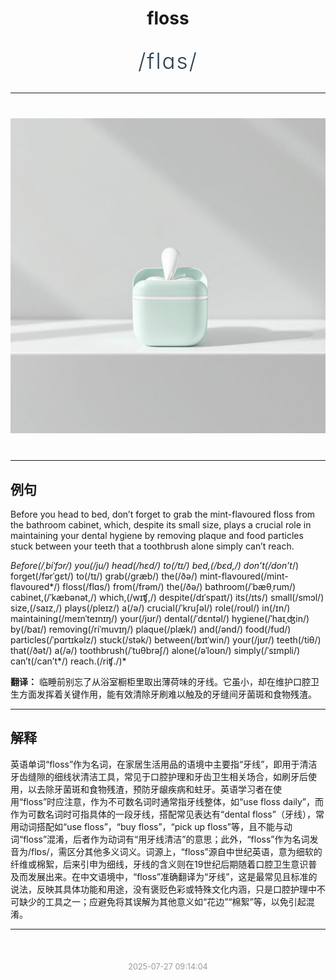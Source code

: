 <div align="center">

# floss

<div style="margin: 30px 0;">
<h1 style="font-size: 2.5em; font-weight: 300; letter-spacing: 2px; margin: 0; color: #2c3e50;">
/flɑs/
</h1>
</div>

</div>

---

<div align="center" style="margin: 40px 0;">

![floss](images/floss.png)

</div>

---

## 例句

Before you head to bed, don’t forget to grab the mint-flavoured floss from the bathroom cabinet, which, despite its small size, plays a crucial role in maintaining your dental hygiene by removing plaque and food particles stuck between your teeth that a toothbrush alone simply can’t reach.

*Before(/ˌbiˈfɔr/) you(/ju/) head(/hɛd/) to(/tɪ/) bed,(/bɛd,/) don’t(/don’t*/) forget(/fərˈgɛt/) to(/tɪ/) grab(/græb/) the(/ðə/) mint-flavoured(/mint-flavoured*/) floss(/flɑs/) from(/frəm/) the(/ðə/) bathroom(/ˈbæθˌrum/) cabinet,(/ˈkæbənət,/) which,(/wɪʧ,/) despite(/dɪˈspaɪt/) its(/ɪts/) small(/smɔl/) size,(/saɪz,/) plays(/pleɪz/) a(/ə/) crucial(/ˈkruʃəl/) role(/roʊl/) in(/ɪn/) maintaining(/meɪnˈteɪnɪŋ/) your(/jʊr/) dental(/ˈdɛntəl/) hygiene(/ˈhaɪˌʤin/) by(/baɪ/) removing(/riˈmuvɪŋ/) plaque(/plæk/) and(/ənd/) food(/fud/) particles(/ˈpɑrtɪkəlz/) stuck(/stək/) between(/bɪtˈwin/) your(/jʊr/) teeth(/tiθ/) that(/ðət/) a(/ə/) toothbrush(/ˈtuθbrəʃ/) alone(/əˈloʊn/) simply(/ˈsɪmpli/) can’t(/can’t*/) reach.(/riʧ./)*

**翻译：** 临睡前别忘了从浴室橱柜里取出薄荷味的牙线。它虽小，却在维护口腔卫生方面发挥着关键作用，能有效清除牙刷难以触及的牙缝间牙菌斑和食物残渣。

---

## 解释

英语单词“floss”作为名词，在家居生活用品的语境中主要指“牙线”，即用于清洁牙齿缝隙的细线状清洁工具，常见于口腔护理和牙齿卫生相关场合，如刷牙后使用，以去除牙菌斑和食物残渣，预防牙龈疾病和蛀牙。英语学习者在使用“floss”时应注意，作为不可数名词时通常指牙线整体，如“use floss daily”，而作为可数名词时可指具体的一段牙线，搭配常见表达有“dental floss”（牙线），常用动词搭配如“use floss”，“buy floss”，“pick up floss”等，且不能与动词“floss”混淆，后者作为动词有“用牙线清洁”的意思；此外，“floss”作为名词发音为/flɒs/，需区分其他多义词义。词源上，“floss”源自中世纪英语，意为细软的纤维或棉絮，后来引申为细线，牙线的含义则在19世纪后期随着口腔卫生意识普及而发展出来。在中文语境中，“floss”准确翻译为“牙线”，这是最常见且标准的说法，反映其具体功能和用途，没有褒贬色彩或特殊文化内涵，只是口腔护理中不可缺少的工具之一；应避免将其误解为其他意义如“花边”“棉絮”等，以免引起混淆。


---

<div align="center" style="margin-top: 50px;">
<small style="color: #999; font-size: 0.9em;">2025-07-27 09:14:04</small>
</div>
